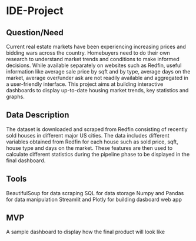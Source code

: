 # IDE-Project
## Question/Need
Current real estate markets have been experiencing increasing prices and bidding wars across the country. Homebuyers need to do their own research to understand market trends and conditions to make informed decisions. While available separately on websites such as Redfin, useful information like average sale price by sqft and by type, average days on the market, average over/under ask are not readily available and aggregated in a user-friendly interface.  This project aims at building interactive dashboards to display up-to-date housing market trends, key statistics and graphs. 

## Data Description
The dataset is downloaded and scraped from Redfin consisting of recently sold houses in different major US cities. The data includes different variables obtained from Redfin for each house such as sold price,  sqft, house type and days on the market. These features are then used to calculate different statistics during the pipeline phase to be displayed in the final dashboard. 

## Tools
BeautifulSoup for data scraping
SQL for data storage
Numpy and Pandas for data manipulation
Streamlit and Plotly for building dasboard web app

## MVP 
A sample dashboard to display how the final product will look like 






